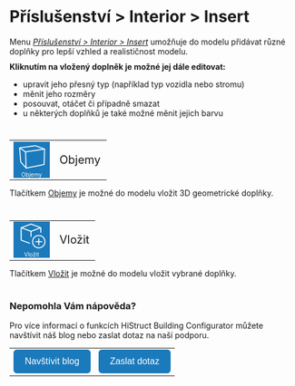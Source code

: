 # Příslušenství > Interior > Insert
Menu <u><i>Příslušenství > Interior > Insert</i></u> umožňuje do modelu přidávat různé doplňky pro lepší vzhled a realističnost modelu.  

<b>Kliknutím na vložený doplněk je možné jej dále editovat:</b>
- upravit jeho přesný typ (například typ vozidla nebo stromu)
- měnit jeho rozměry
- posouvat, otáčet či případně smazat 
- u některých doplňků je také možné měnit jejich barvu

<style>
h2{
  border-bottom: none;
  margin-top: 10px;
  margin-bottom: 0px;
}
p{
  border-bottom: none;
  margin-top: 10px;
  margin-bottom: 10px;
}
</style>

#
<table>
  <tr>
    <td>
      <div style="position: relative; width: 64px; height: 64px;">
        <img src="img/RectBlockIcon64x64.png" alt="RectBlock64x64.png" width="64" height="64">
      <div style="position: absolute; bottom: 0; width: 100%; background: none; color: white; font-size: 10px; text-align: center;">
      Objemy
      </div>
      </div>
    </td>
    <td style="vertical-align: middle; font-size: 20px;">
      Objemy
    </td>
  </tr>
</table>

Tlačítkem <u>Objemy</u> je možné do modelu vložit 3D geometrické doplňky.

#
<table>
  <tr>
    <td>
      <div style="position: relative; width: 64px; height: 64px;">
        <img src="img/MainInsert64x64.png" alt="MainInsert64x64.png" width="64" height="64">
      <div style="position: absolute; bottom: 0; width: 100%; background: none; color: white; font-size: 10px; text-align: center;">
      Vložit
      </div>
      </div>
    </td>
    <td style="vertical-align: middle; font-size: 20px;">
      Vložit
    </td>
  </tr>
</table>

Tlačítkem <u>Vložit</u> je možné do modelu vložit vybrané doplňky.

#

<style>
    .btn {
      margin-top: 0px;
      padding: 12px 20px;
      background-color: rgb(27,122,187);
      color: white;
      border: none;
      border-radius: 6px;
      cursor: pointer;
      font-size: 16px;
    }
    .btn:hover {
      background-color: rgb(20,90,140);
</style>

### Nepomohla Vám nápověda?
Pro více informací o funkcích HiStruct Building Configurator můžete navštívit náš blog nebo zaslat dotaz na naší podporu. 
<table>
  <tr>
    <td>
      <a href="https://docs.histruct.com/cs/"> 
        <button class="btn">
        Navštívit blog
        </button>
      </a>
    </td>
    <td>
      <a href="mailto:support@histruct.com?subject=Dotaz na Support HiStruct">
         <button class="btn">
         Zaslat dotaz
         </button>
      </a>
    </td>
  </tr>
</table>